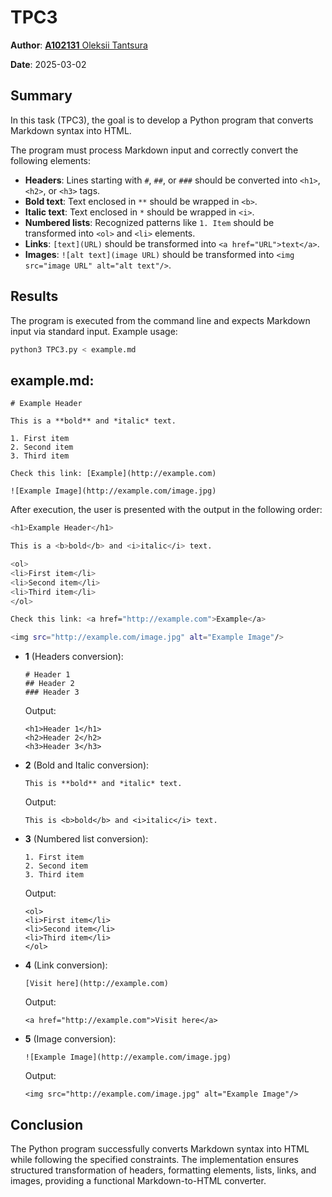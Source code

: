 # TPC3

**Author**: [**A102131** Oleksii Tantsura](https://www.github.com/Ol3ksii)

**Date**: 2025-03-02

## Summary

In this task (TPC3), the goal is to develop a Python program that converts Markdown syntax into HTML.

The program must process Markdown input and correctly convert the following elements:

- **Headers**: Lines starting with `#`, `##`, or `###` should be converted into `<h1>`, `<h2>`, or `<h3>` tags.
- **Bold text**: Text enclosed in `**` should be wrapped in `<b>`.
- **Italic text**: Text enclosed in `*` should be wrapped in `<i>`.
- **Numbered lists**: Recognized patterns like `1. Item` should be transformed into `<ol>` and `<li>` elements.
- **Links**: `[text](URL)` should be transformed into `<a href="URL">text</a>`.
- **Images**: `![alt text](image URL)` should be transformed into `<img src="image URL" alt="alt text"/>`.

## Results

The program is executed from the command line and expects Markdown input via standard input. Example usage:

```bash
python3 TPC3.py < example.md
```

## example.md:
```
# Example Header

This is a **bold** and *italic* text.

1. First item
2. Second item
3. Third item

Check this link: [Example](http://example.com)

![Example Image](http://example.com/image.jpg)
```

After execution, the user is presented with the output in the following order:

```bash
<h1>Example Header</h1>

This is a <b>bold</b> and <i>italic</i> text.

<ol>
<li>First item</li>
<li>Second item</li>
<li>Third item</li>
</ol>

Check this link: <a href="http://example.com">Example</a>

<img src="http://example.com/image.jpg" alt="Example Image"/>
```

- **1** (Headers conversion):
    ```
    # Header 1
    ## Header 2
    ### Header 3
    ```
    Output:
    ```
    <h1>Header 1</h1>
    <h2>Header 2</h2>
    <h3>Header 3</h3>
    ```

- **2** (Bold and Italic conversion):
    ```
    This is **bold** and *italic* text.
    ```
    Output:
    ```
    This is <b>bold</b> and <i>italic</i> text.
    ```

- **3** (Numbered list conversion):
    ```
    1. First item
    2. Second item
    3. Third item
    ```
    Output:
    ```
    <ol>
    <li>First item</li>
    <li>Second item</li>
    <li>Third item</li>
    </ol>
    ```

- **4** (Link conversion):
    ```
    [Visit here](http://example.com)
    ```
    Output:
    ```
    <a href="http://example.com">Visit here</a>
    ```

- **5** (Image conversion):
    ```
    ![Example Image](http://example.com/image.jpg)
    ```
    Output:
    ```
    <img src="http://example.com/image.jpg" alt="Example Image"/>
    ```

## Conclusion

The Python program successfully converts Markdown syntax into HTML while following the specified constraints. 
The implementation ensures structured transformation of headers, formatting elements, lists, links, and images, providing a functional Markdown-to-HTML converter.
